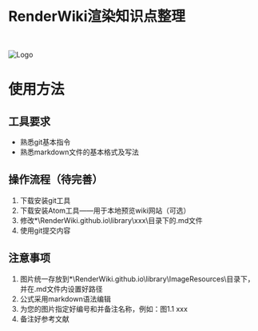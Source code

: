 # RenderWiki渲染知识点整理

<br>

![Logo](D:\Documents\RenderWiki\RenderWiki.github.io\library\ImageResources\Logo.png)

# 使用方法

## 工具要求

- 熟悉git基本指令
- 熟悉markdown文件的基本格式及写法

## 操作流程（待完善）

1. 下载安装git工具
2. 下载安装Atom工具——用于本地预览wiki网站（可选）
3. 修改*\RenderWiki.github.io\library\xxx\目录下的.md文件
4. 使用git提交内容

## 注意事项

1. 图片统一存放到*\RenderWiki.github.io\library\ImageResources\目录下，并在.md文件内设置好路径
2. 公式采用markdown语法编辑
3. 为您的图片指定好编号和并备注名称，例如：图1.1 xxx
4. 备注好参考文献

